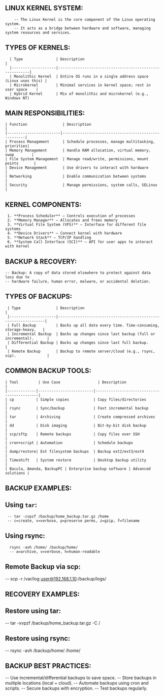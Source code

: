  LINUX KERNEL SYSTEM:
 --------------------

        -- The Linux Kernel is the core component of the Linux operating system.  
        -- It acts as a bridge between hardware and software, managing system resources and services.



 TYPES OF KERNELS:
 -----------------

      | Type               | Description                                             |
      |--------------------|---------------------------------------------------------|
      | Monolithic Kernel  | Entire OS runs in a single address space (Linux uses this) |
      | Microkernel        | Minimal services in kernel space; rest in user space    |
      | Hybrid Kernel      | Mix of monolithic and microkernel (e.g., Windows NT)    

 MAIN RESPONSIBILITIES:
 ----------------------

    | Function                | Description                                         |
    |------------------------|-----------------------------------------------------|
    | Process Management      | Schedule processes, manage multitasking, priorities|
    | Memory Management       | Handle RAM allocation, virtual memory, swap        |
    | File System Management  | Manage read/write, permissions, mount points       |
    | Device Management       | Use drivers to interact with hardware              |
    | Networking              | Enable communication between systems               |
    | Security                | Manage permissions, system calls, SELinux          |



 KERNEL COMPONENTS:
 ------------------

     1. **Process Scheduler** – Controls execution of processes  
     2. **Memory Manager** – Allocates and frees memory  
     3. **Virtual File System (VFS)** – Interface for different file systems  
     4. **Device Drivers** – Connect kernel with hardware  
     5. **Network Stack** – TCP/IP handling  
     6. **System Call Interface (SCI)** – API for user apps to interact with kernel



 BACKUP & RECOVERY:
 -----------------

    -- Backup: A copy of data stored elsewhere to protect against data loss due to  
    -- hardware failure, human error, malware, or accidental deletion.



 TYPES OF BACKUPS:
 -----------------

     | Type                | Description                                                    |
     |---------------------|----------------------------------------------------------------|
     | Full Backup         | Backs up all data every time. Time-consuming, storage-heavy.   |
     | Incremental Backup  | Backs up changes since last backup (full or incremental).      |
     | Differential Backup | Backs up changes since last full backup.                       |
     | Remote Backup       | Backup to remote server/cloud (e.g., rsync, scp).              |



 COMMON BACKUP TOOLS:
 --------------------

    | Tool         | Use Case                 | Description                                |
    |-------------|-------------------------|--------------------------------------------|
    | cp          | Simple copies           | Copy files/directories                     |
    | rsync       | Sync/backup             | Fast incremental backup                    |
    | tar         | Archiving               | Create compressed archives                |
    | dd          | Disk imaging            | Bit-by-bit disk backup                    |
    | scp/sftp    | Remote backups          | Copy files over SSH                       |
    | cron+script | Automation              | Schedule backups                          |
    | dump/restore| Ext filesystem backups  | Backup ext2/ext3/ext4                     |
    | Timeshift   | System restore          | Desktop backup utility                    |
    | Bacula, Amanda, BackupPC | Enterprise backup software | Advanced solutions |



 BACKUP EXAMPLES:
 ----------------

 Using `tar`:
 ------------
 
     -- tar -cvpzf /backup/home_backup.tar.gz /home
     -- c=create, v=verbose, p=preserve perms, z=gzip, f=filename

Using rsync:
------------

      rsync -avh /home/ /backup/home/
      -- a=archive, v=verbose, h=human-readable

Remote Backup via scp:
---------------------
-- scp -r /var/log user@192.168.1.10:/backup/logs/

RECOVERY EXAMPLES:
-------------------
Restore using tar:
-----------------

-- tar -xvpzf /backup/home_backup.tar.gz -C /

Restore using rsync:
--------------------

-- rsync -avh /backup/home/ /home/

BACKUP BEST PRACTICES:
----------------------

-- Use incremental/differential backups to save space.
-- Store backups in multiple locations (local + cloud).
-- Automate backups using cron and scripts.
-- Secure backups with encryption.
-- Test backups regularly.


